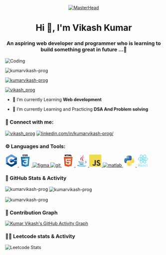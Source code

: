 <p align="center">
  <a href="https://rishavchanda.io">
    <img src="https://i.pinimg.com/originals/34/1e/80/341e800b1f29d3e34ea2eba5a6af205c.gif" alt="MasterHead" width="100%" height="150">
  </a>
</p>

<h1 align="center">Hi 👋, I'm Vikash Kumar</h1>
<h3 align="center">An aspiring web developer and programmer who is learning to build something great in future ...🚀</h3>
<img align="center" alt="Coding" width="250" src="https://media.licdn.com/dms/image/v2/D5612AQGOmwfIE5mlWA/article-cover_image-shrink_720_1280/article-cover_image-shrink_720_1280/0/1674617947228?e=2147483647&v=beta&t=L-J1EFIJzlFXa-2bu5K-SqOT0PXYAaPZgXxnpneoF0U">



<p align="left"> <img src="https://komarev.com/ghpvc/?username=kumarvikash-prog&label=Profile%20views&color=0e75b6&style=flat" alt="kumarvikash-prog" /> </p>

<p align="left"> <a href="https://github.com/ryo-ma/github-profile-trophy"><img src="https://github-profile-trophy.vercel.app/?username=kumarvikash-prog" alt="kumarvikash-prog" /></a> </p>

<p align="left"> <a href="https://twitter.com/vikash_prog" target="blank"><img src="https://img.shields.io/twitter/follow/vikash_prog?logo=twitter&style=for-the-badge" alt="vikash_prog" /></a> </p>

- 🔭 I’m currently Learning **Web development**

- 🌱 I’m currently Learning and Practicing **DSA And Problem solving**

<h3 align="left">🤝 Connect with me:</h3>
<p align="left">
<a href="https://twitter.com/vikash_prog" target="blank"><img align="center" src="https://raw.githubusercontent.com/rahuldkjain/github-profile-readme-generator/master/src/images/icons/Social/twitter.svg" alt="vikash_prog" height="30" width="40" /></a>
<a href="https://linkedin.com/in/linkedin.com/in/kumarvikash-prog/" target="blank"><img align="center" src="https://raw.githubusercontent.com/rahuldkjain/github-profile-readme-generator/master/src/images/icons/Social/linked-in-alt.svg" alt="linkedin.com/in/kumarvikash-prog/" height="30" width="40" /></a>
</p>

<h3 align="left">⚙️ Languages and Tools:</h3>
<p align="left"> <a href="https://www.w3schools.com/cpp/" target="_blank" rel="noreferrer"> <img src="https://raw.githubusercontent.com/devicons/devicon/master/icons/cplusplus/cplusplus-original.svg" alt="cplusplus" width="40" height="40"/> </a> <a href="https://www.w3schools.com/css/" target="_blank" rel="noreferrer"> <img src="https://raw.githubusercontent.com/devicons/devicon/master/icons/css3/css3-original-wordmark.svg" alt="css3" width="40" height="40"/> </a> <a href="https://www.figma.com/" target="_blank" rel="noreferrer"> <img src="https://www.vectorlogo.zone/logos/figma/figma-icon.svg" alt="figma" width="40" height="40"/> </a> <a href="https://git-scm.com/" target="_blank" rel="noreferrer"> <img src="https://www.vectorlogo.zone/logos/git-scm/git-scm-icon.svg" alt="git" width="40" height="40"/> </a> <a href="https://www.w3.org/html/" target="_blank" rel="noreferrer"> <img src="https://raw.githubusercontent.com/devicons/devicon/master/icons/html5/html5-original-wordmark.svg" alt="html5" width="40" height="40"/> </a> <a href="https://www.java.com" target="_blank" rel="noreferrer"> <img src="https://raw.githubusercontent.com/devicons/devicon/master/icons/java/java-original.svg" alt="java" width="40" height="40"/> </a> <a href="https://developer.mozilla.org/en-US/docs/Web/JavaScript" target="_blank" rel="noreferrer"> <img src="https://raw.githubusercontent.com/devicons/devicon/master/icons/javascript/javascript-original.svg" alt="javascript" width="40" height="40"/> </a> <a href="https://www.mathworks.com/" target="_blank" rel="noreferrer"> <img src="https://upload.wikimedia.org/wikipedia/commons/2/21/Matlab_Logo.png" alt="matlab" width="40" height="40"/> </a> <a href="https://www.python.org" target="_blank" rel="noreferrer"> <img src="https://raw.githubusercontent.com/devicons/devicon/master/icons/python/python-original.svg" alt="python" width="40" height="40"/> </a> <a href="https://reactjs.org/" target="_blank" rel="noreferrer"> <img src="https://raw.githubusercontent.com/devicons/devicon/master/icons/react/react-original-wordmark.svg" alt="react" width="40" height="40"/> </a> </p>

<h3>🚀 GitHub Stats & Activity</h3>

<p><img align="left" src="https://github-readme-stats.vercel.app/api/top-langs?username=kumarvikash-prog&show_icons=true&locale=en&layout=compact" alt="kumarvikash-prog" /></p>

<p>&nbsp;<img align="center" src="https://github-readme-stats.vercel.app/api?username=kumarvikash-prog&show_icons=true&locale=en" alt="kumarvikash-prog" /></p>

<p><img align="center" src="https://github-readme-streak-stats.herokuapp.com/?user=kumarvikash-prog&" alt="kumarvikash-prog" /></p>

<h3>🌱 Contribution Graph</h3> <!-- Github Contribution graph -->

[![Kumar Vikash's GitHub Activity Graph](https://github-readme-activity-graph.vercel.app/graph?username=kumarvikash-prog&theme=react)](https://github.com/Ashutosh00710/github-readme-activity-graph)

<h3>🧑‍💻 Leetcode stats & Activity</h3> <!-- leetcode stats with heatmap -->

![Leetcode Stats](https://leetcard.jacoblin.cool/kumarvikash-prog?ext=heatmap) 
